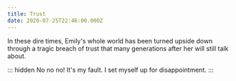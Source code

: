 ```yaml
---
title: Trust
date: 2020-07-25T22:46:00.000Z
---
```


In these dire times, Emily's whole world has been turned upside down through a tragic breach of trust that many generations after her will still talk about.

::: hidden
No no no! It's my fault. I set myself up for disappointment.
:::
